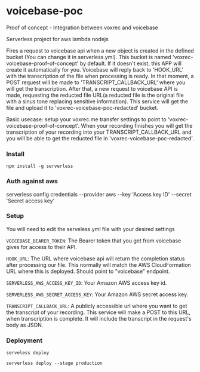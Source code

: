 # voicebase-poc
Proof of concept - Integration between voxrec and voicebase

Serverless project for aws lambda nodejs

Fires a request to voicebase api when a new object is created in the defined bucket (You can change it in serverless.yml). This bucket is named 'voxrec-voicebase-proof-of-concept' by default. If it doesn't exist, this APP will create it automatically for you.
Voicebase will reply back to 'HOOK_URL' with the transcription of the file when processing is ready. In that moment, a POST request will be made to 'TRANSCRIPT_CALLBACK_URL' where you will get the transcription.
After that, a new request to voicebase API is made, requesting the reducted file URL(a reducted file is the original file with a sinus tone replacing sensitive information). This service will get the file and upload it to 'voxrec-voicebase-poc-redacted' bucket.

Basic usecase: setup your voxrec.me transfer settings to point to 'voxrec-voicebase-proof-of-concept'. When your recording finishes you will get the transcription of your recording into your TRANSCRIPT_CALLBACK_URL and you will be able to get the reducted file in 'voxrec-voicebase-poc-redacted'.

### Install

`npm install -g serverless`

### Auth against aws

serverless config credentials --provider aws --key 'Access key ID' --secret 'Secret access key'

### Setup
You will need to edit the serveless.yml file with your desired settings

`VOICEBASE_BEARER_TOKEN`: The Bearer token that you get from voicebase gives for access to their API.

`HOOK_URL`: The URL where voicebase api will return the completion status after processing our file. This normally will match the AWS CloudFormation URL where this is deployed. Should point to "voicebase" endpoint.

`SERVERLESS_AWS_ACCESS_KEY_ID`: Your Amazon AWS access key id.

`SERVERLESS_AWS_SECRET_ACCESS_KEY`: Your Amazon AWS secret access key.

`TRANSCRIPT_CALLBACK_URL`: A publicly accessible url where you want to get the transcript of your recording. This service will make a POST to this URL, when transcription is complete. It will include the transcript in the request's body as JSON.

### Deployment

`serveless deploy`

`serverless deploy --stage production`
